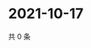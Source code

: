 # 2021-10-17

共 0 条

<!-- BEGIN -->
<!-- 最后更新时间 Sun Oct 17 2021 13:12:53 GMT+0800 (China Standard Time) -->

<!-- END -->
